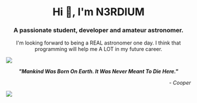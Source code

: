 <h1 align="center">Hi 👋, I'm N3RDIUM</h1>
<h3 align="center">A passionate student, developer and amateur astronomer.</h3>

<p align="center">I'm looking forward to being a REAL astronomer one day. I think that programming will help me A LOT in my future career.</p>

<img src="https://user-images.githubusercontent.com/73097560/115834477-dbab4500-a447-11eb-908a-139a6edaec5c.gif" />
<p align="center"><strong><i>"Mankind Was Born On Earth. It Was Never Meant To Die Here."</i></strong></p>
<p align="right"><i>- Cooper</i></p>
<img src="https://user-images.githubusercontent.com/73097560/115834477-dbab4500-a447-11eb-908a-139a6edaec5c.gif" />
